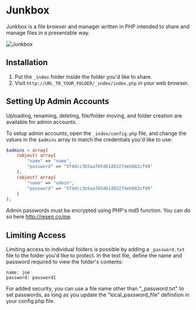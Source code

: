 # Junkbox

Junkbox is a file browser and manager written in PHP intended to share and manage files in a presentable way.

![Junkbox](https://raw.github.com/bryanbuchanan/junkbox/master/screenshot.png)

## Installation

1. Put the `_index` folder inside the folder you'd like to share.
2. Visit `http://URL_TO_YOUR_FOLDER/_index/index.php` in your web browser.

## Setting Up Admin Accounts

Uploading, renaming, deleting, file/folder moving, and folder creation are available for admin accounts.

To setup admin accounts, open the `_index/config.php` file, and change the values in the `$admins` array to match the credentials you'd like to use:
		
```php
$admins = array(
	(object) array(
		"name" => "name",
		"password" => "5f4dcc3b5aa765d61d8327deb882cf99"
	),
	(object) array(
		"name" => "admin",
		"password" => "5f4dcc3b5aa765d61d8327deb882cf99"
	)
);
```

Admin passwords must be encrypted using PHP's md5 function. You can do so here <http://resen.co/pw>.

## Limiting Access

Limiting access to individual folders is possible by adding a `_password.txt` file to the folder you'd like to protect. In the text file, define the name and password required to view the folder's contents:

```
name: joe
password: password1
```

For added security, you can use a file name other than "_password.txt" to set passwords, as long as you update the "local_password_file" definition in your config.php file.
